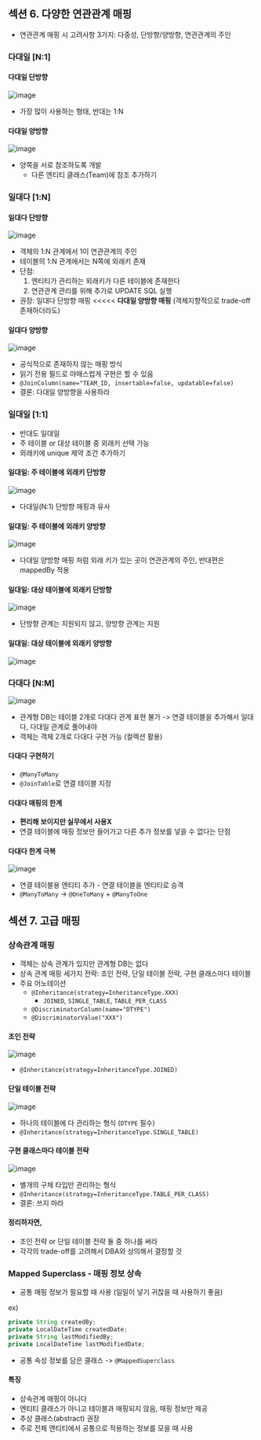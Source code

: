 ## 섹션 6. 다양한 연관관계 매핑

- 연관관계 매핑 시 고려사항 3가지: 다중성, 단방향/양방향, 연관관계의 주인

### 다대일 [N:1]

#### **다대일 단방향**

![image](https://user-images.githubusercontent.com/57944099/168225845-a3a9f952-399f-4c6f-a385-50de0fa4f694.png)

- 가장 많이 사용하는 형태, 반대는 1:N

#### **다대일 양방향**

![image](https://user-images.githubusercontent.com/57944099/168226280-310d7840-eadf-4f6a-8b78-da2dba58272d.png)

- 양쪽을 서로 참조하도록 개발
  - 다른 엔티티 클래스(Team)에 참조 추가하기

### 일대다 [1:N]

#### **일대다 단방향**

![image](https://user-images.githubusercontent.com/57944099/168227148-7fc671e3-6ff4-4731-aa40-31a9e7c0dcf4.png)

- 객체의 1:N 관계에서 1이 연관관계의 주인
- 테이블의 1:N 관계에서는 N쪽에 외래키 존재
- 단점:
  1. 엔티티가 관리하는 외래키가 다른 테이블에 존재한다
  2. 연관관계 관리를 위해 추가로 UPDATE SQL 실행
- 권장: 일대다 단방향 매핑 <<<<< **다대일 양방향 매핑** (객체지향적으로 trade-off 존재하더라도)

#### **일대다 양방향**

![image](https://user-images.githubusercontent.com/57944099/168228471-e97bb2ef-58f3-41e5-b757-04f07b87fa1c.png)

- 공식적으로 존재하지 않는 매핑 방식
- 읽기 전용 필드로 야매스럽게 구현은 할 수 있음
- `@JoinColumn(name="TEAM_ID, insertable=false, updatable=false)`
- 결론: 다대일 양방향을 사용하라

### 일대일 [1:1]

- 반대도 일대일
- 주 테이블 or 대상 테이블 중 외래키 선택 가능
- 외래키에 unique 제약 조건 추가하기

#### **일대일: 주 테이블에 외래키 단방향**

![image](https://user-images.githubusercontent.com/57944099/168229684-58fab3bc-42c7-4a6a-b8af-a319a4084603.png)

- 다대일(N:1) 단방향 매핑과 유사

#### **일대일: 주 테이블에 외래키 양방향**

![image](https://user-images.githubusercontent.com/57944099/168229995-5d1080bc-b0f9-4195-9b4d-b84236e42ee6.png)

- 다대일 양방향 매핑 처럼 외래 키가 있는 곳이 연관관계의 주인, 반대편은 mappedBy 적용

#### **일대일: 대상 테이블에 외래키 단방향**

![image](https://user-images.githubusercontent.com/57944099/168230787-07243864-ba99-4499-a632-8f1204166738.png)

- 단방향 관계는 지원되지 않고, 양방향 관계는 지원

#### **일대일: 대상 테이블에 외래키 양방향**

![image](https://user-images.githubusercontent.com/57944099/168231097-508b8bbe-1e90-44d3-b6f9-e435ad188923.png)

### 다대다 [N:M]

![image](https://user-images.githubusercontent.com/57944099/168233283-eebebfdd-52c4-4197-be05-9b654004f721.png)

- 관계형 DB는 테이블 2개로 다대다 관계 표현 불가 -> 연결 테이블을 추가해서 일대다, 다대일 관계로 풀어내야
- 객체는 객체 2개로 다대다 구현 가능 (컬렉션 활용)

#### **다대다 구현하기**

- `@ManyToMany`
- `@JoinTable`로 연결 테이블 지정

#### **다대다 매핑의 한계**

- **편리해 보이지만 실무에서 사용X**
- 연결 테이블에 매핑 정보만 들어가고 다른 추가 정보를 넣을 수 없다는 단점

#### **다대다 한계 극복**

![image](https://user-images.githubusercontent.com/57944099/168233484-1e5b3a51-d9be-438b-baf4-bffe52befb6d.png)

- 연결 테이블용 엔티티 추가 - 연결 테이블을 엔티티로 승격
- `@ManyToMany` -> `@OneToMany` + `@ManyToOne`

## 섹션 7. 고급 매핑

### 상속관계 매핑

- 객체는 상속 관계가 있지만 관계형 DB는 없다
- 상속 관계 매핑 세가지 전략: 조인 전략, 단일 테이블 전략, 구현 클래스마다 테이블
- 주요 어노테이션
  - `@Inheritance(strategy=InheritanceType.XXX)`
    - `JOINED`, `SINGLE_TABLE`, `TABLE_PER_CLASS`
  - `@DiscriminatorColumn(name="DTYPE")`
  - `@DiscriminatorValue("XXX")`

#### **조인 전략**

![image](https://user-images.githubusercontent.com/57944099/168408328-c3c23ba9-d1be-441e-80c9-1eb5fda347b9.png)

- `@Inheritance(strategy=InheritanceType.JOINED)`

#### **단일 테이블 전략**

![image](https://user-images.githubusercontent.com/57944099/168411342-2af7da91-b09e-408a-b2e8-321f2965b804.png)

- 하나의 테이블에 다 관리하는 형식 (`DTYPE` 필수)
- `@Inheritance(strategy=InheritanceType.SINGLE_TABLE)`

#### **구현 클래스마다 테이블 전략**

![image](https://user-images.githubusercontent.com/57944099/168411458-889fff90-bc5d-4ddb-b6fc-ef6c9fda4624.png)

- 별개의 구체 타입만 관리하는 형식
- `@Inheritance(strategy=InheritanceType.TABLE_PER_CLASS)`
- 결론: 쓰지 마라

#### **정리하자면,**

- 조인 전략 or 단일 테이블 전략 둘 중 하나를 써라
- 각각의 trade-off를 고려해서 DBA와 상의해서 결정할 것

### Mapped Superclass - 매핑 정보 상속

- 공통 매핑 정보가 필요할 때 사용 (일일이 넣기 귀찮을 때 사용하기 좋음)

ex)

```java
private String createdBy;
private LocalDateTime createdDate;
private String lastModifiedBy;
private LocalDateTime lastModifiedDate;
```

- 공통 속성 정보를 담은 클래스 -> `@MappedSuperclass`

#### **특징**

- 상속관계 매핑이 아니다
- 엔티티 클래스가 아니고 테이블과 매핑되지 않음, 매핑 정보만 제공
- 추상 클래스(abstract) 권장
- 주로 전체 엔티티에서 공통으로 적용하는 정보를 모을 때 사용
